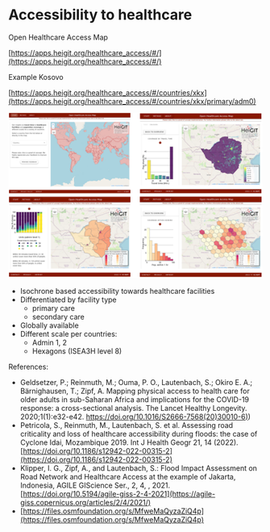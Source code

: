 # Accessibility to healthcare


Open Healthcare Access Map 

[https://apps.heigit.org/healthcare_access/#/](https://apps.heigit.org/healthcare_access/#/)


Example Kosovo

[https://apps.heigit.org/healthcare_access/#/countries/xkx](https://apps.heigit.org/healthcare_access/#/countries/xkx/primary/adm0)


![healthcare_access_map_example](../img/healthcare_access_map_example.png)


* Isochrone based accessibility towards healthcare facilities
* Differentiated by facility type
  - primary care
  - secondary care
* Globally available 
* Different scale per countries:
  - Admin 1, 2
  - Hexagons (ISEA3H level 8)




References:

* Geldsetzer, P.; Reinmuth, M.; Ouma, P. O., Lautenbach, S.; Okiro E. A.; Bärnighausen, T.; Zipf, A. Mapping physical access to health care for older adults in sub-Saharan Africa and implications for the COVID-19 response: a cross-sectional analysis. The Lancet Healthy Longevity. 2020;1(1):e32-e42. [https://doi.org/10.1016/S2666-7568(20)30010-6)](https://doi.org/10.1016/S2666-7568(20)30010-6))
* Petricola, S., Reinmuth, M., Lautenbach, S. et al. Assessing road criticality and loss of healthcare accessibility during floods: the case of Cyclone Idai, Mozambique 2019. Int J Health Geogr 21, 14 (2022). [https://doi.org/10.1186/s12942-022-00315-2](https://doi.org/10.1186/s12942-022-00315-2)
* Klipper, I. G., Zipf, A., and Lautenbach, S.: Flood Impact Assessment on Road Network and Healthcare Access at the example of Jakarta, Indonesia, AGILE GIScience Ser., 2, 4, , 2021. [https://doi.org/10.5194/agile-giss-2-4-2021](https://agile-giss.copernicus.org/articles/2/4/2021/)
* [https://files.osmfoundation.org/s/MfweMaQyzaZiQ4p](https://files.osmfoundation.org/s/MfweMaQyzaZiQ4p)

